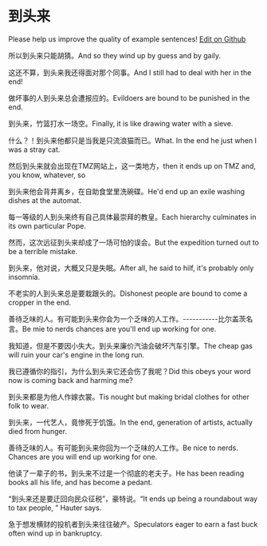 # 到头来

Please help us improve the quality of example sentences! [Edit on Github](https://github.com/jiyushe/jiyu-example-sentence-source/blob/main/chinese/daotoulai.md)

<p><span class="chinese">所以到头来只能胡猜。</span><span class="english">And so they wind up by guess and by gaily.</span></p>

<p><span class="chinese">这还不算，到头来我还得面对那个同事。</span><span class="english">And I still had to deal with her in the end!</span></p>

<p><span class="chinese">做坏事的人到头来总会遭报应的。</span><span class="english">Evildoers are bound to be punished in the end.</span></p>

<p><span class="chinese">到头来，竹篮打水一场空。</span><span class="english">Finally, it is like drawing water with a sieve.</span></p>

<p><span class="chinese">什么？！到头来他都只是当我是只流浪猫而已。</span><span class="english">What. In the end he just when I was a stray cat.</span></p>

<p><span class="chinese">然后到头来就会出现在TMZ网站上，这一类地方，</span><span class="english">then it ends up on TMZ and, you know, whatever, so</span></p>

<p><span class="chinese">到头来他会背井离乡，在自助食堂里洗碗碟。</span><span class="english">He'd end up an exile washing dishes at the automat.</span></p>

<p><span class="chinese">每一等级的人到头来终有自己具体最崇拜的教皇。</span><span class="english">Each hierarchy culminates in its own particular Pope.</span></p>

<p><span class="chinese">然而，这次远征到头来却成了一场可怕的误会。</span><span class="english">But the expedition turned out to be a terrible mistake.</span></p>

<p><span class="chinese">到头来，他对说，大概又只是失眠。</span><span class="english">After all, he said to hilf, it's probably only insomnia.</span></p>

<p><span class="chinese">不老实的人到头来总是要栽跟头的。</span><span class="english">Dishonest people are bound to come a cropper in the end.</span></p>

<p><span class="chinese">善待乏味的人。有可能到头来你会为一个乏味的人工作。-----------比尔盖茨名言。</span><span class="english">Be mie to nerds chances are you'll end up working for one.</span></p>

<p><span class="chinese">我知道，但是不要因小失大。到头来廉价汽油会破坏汽车引擎。</span><span class="english">The cheap gas will ruin your car's engine in the long run.</span></p>

<p><span class="chinese">我已遵循你的指引，为什么到头来它还会伤了我呢？</span><span class="english">Did this obeys your word now is coming back and harming me?</span></p>

<p><span class="chinese">到头来都是为他人作嫁衣裳。</span><span class="english">Tis nought but making bridal clothes for other folk to wear.</span></p>

<p><span class="chinese">到头来，一代艺人，竟惨死于饥饿。</span><span class="english">In the end, generation of artists, actually died from hunger.</span></p>

<p><span class="chinese">善待乏味的人。有可能到头来你回为一个乏味的人工作。</span><span class="english">Be nice to nerds. Chances are you will end up working for one.</span></p>

<p><span class="chinese">他读了一辈子的书，到头来不过是一个彻底的老夫子。</span><span class="english">He has been reading books all his life, and has become a pedant.</span></p>

<p><span class="chinese">“到头来还是要迂回向民众征税”，豪特说。</span><span class="english">“It ends up being a roundabout way to tax people, ” Hauter says.</span></p>

<p><span class="chinese">急于想发横财的投机者到头来往往破产。</span><span class="english">Speculators eager to earn a fast buck often wind up in bankruptcy.</span></p>

